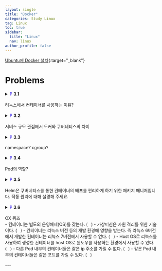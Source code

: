 ```yaml
---
layout: single
title: "Docker"
categories: Study Linux
tag: Linux
toc: true
sidebar:
  title: "Linux"
  nav: linux
author_profile: false
---
```

[Ubuntu에 Docker 설치](https://docs.docker.com/engine/install/ubuntu/){:target="_blank"}


# Problems

<details>
<summary><span style="color:#6454ED;font-weight:bold;">P</span> <span style="font-weight:bold;">3.1</span><br><br>
리눅스에서 컨테이너를 사용하는 이유?
</summary>
<div class = "notice" markdown = "1">

📌 **Answer**

- 환경과 구성이 다른 개발자와 협업을 해야 한다면?
- 회사의 자체 구성과 회사 표준의 개발 및 프로덕션 환경에 따라야 한다면?
- Linux 6 버전에서 애플리케이션 개발을 완료했는데, 이 애플리케이션을 Linux 7 버전에서 동작시키고 싶다면?

위와 같은 상황에서, 환경과 버전에 따른 문제가 발생할 수 있고 이를 방지하기 위해 각 환경마다 서버를 재구축 하고 라이브러리를 재설정 하는 등 부가적인 작업이 필요하다.  
그러나 컨테이너는 필수 라이브러리, 종속성 파일 등을 포함하고 있다. 따라서 개발자는 컨테이너 이미지를 만들어 배포하고, 이를 각 환경에서 문제없이 구동시킬 수 있다.

</div>
</details>

<br>

<details>
<summary><span style="color:#6454ED;font-weight:bold;">P</span> <span style="font-weight:bold;">3.2</span><br><br>
서비스 규모 관점에서 도커와 쿠버네티스의 차이
</summary>
<div class = "notice" markdown = "1">

📌 **Answer**

- 도커는 컨테이너 가상화 소프트웨어 중 하나이다. Host OS 위에서 컨테이너를 사용할 수 있게 해준다.
- 쿠버네티스는
  - pod 단위로 도커를 묶어 배포하고, 매우 많은(1억개 이상) 컨테이너를 유기적으로 연결, 관리할 수 있게 해준다.
  - Auto Scaling, Auto Healing 기능을 통해 서비스 유지, 보수를 원활하게 하고 Deployment 기능을 통해 서비스 업데이트를 지원한다.
  - 쿠버네티스는 다양한 기능을 통해 서비스 운영 자동화를 지원하고, 이를 통해 낮은 유지보수 비용, 높은 서비스 효율, 편리한 운영 환경을 구축할 수 있다.
  - 규모가 큰 환경일수록 쿠버네티스의 효율이 증가한다.

</div>
</details>

<br>

<details>
<summary><span style="color:#6454ED;font-weight:bold;">P</span> <span style="font-weight:bold;">3.3</span><br><br>
namespace? cgroup?
</summary>
<div class = "notice" markdown = "1">

📌 **Answer**

Docker는 여러 container 간에 host 자원을 분리해서 사용할 수 있게 해준다.  
이 때 linux 고유 기술인 namespace와 cgroup을 이용한다.  
이를 통해 서비스를 container 단위로 분리하여 배포하기 용이하다.  

namespace는 커널 관련 영역을 분리해준다. mnt, pid, net, ipc, uts, user 등.  
cgroup은 자원에 대한 영역을 분리해준다. memory, CPU, I/O, network 등.  


</div>
</details>

<br>

<details>
<summary><span style="color:#6454ED;font-weight:bold;">P</span> <span style="font-weight:bold;">3.4</span><br><br>
Pod의 역할?
</summary>
<div class = "notice" markdown = "1">

📌 **Answer**

쿠버네티스는 pod 단위로 컨테이너를 묶어 배포한다.  

yaml 파일은 아래와 같이 작성한다.
```yaml
apiVersion: v1
kind: Pod
metadata:
  name: pod-1
  labels:    # Label을 등록하여 사용 목적에 따라 다른 pod를 이용할 수 있다.
    type: web
    lo: dev
spec:
  containers:    # Pod는 1개 이상의 컨테이너를 포함할 수 있다.
  - name: container1
    image: abc/hello
    resources:    # 쿠버네티스의 노드 스케쥴러가 요구 자원에 부합하는 node를 지정한다.
      requests:
        memory: 2Gi
      limits:
        memory: 3Gi
    ports:
    - containerPort: 8000
  - name: container2
    image:
    ports:
    - containerPort: 8080
```
```yaml
spec:
  nodeSelector:    # Label이 지정된 node를 직접 선택할 수도 있다.
    hostname: node 1
  containers:
```
```yaml
apiVersion: v1
kind: Service
metadata:
  name: svc-1
spec:
  selector:
    type: web    # web type의 Pod와 연결된다.
  ports:
    - port: 9000
      targetPort: 8080
    tyle: ClusterIP
```

</div>
</details>

<br>

<details>
<summary><span style="color:#6454ED;font-weight:bold;">P</span> <span style="font-weight:bold;">3.5</span><br><br>
Helm은 쿠버네티스를 통한 컨테이너의 배포를 편리하게 하기 위한 패키지 매니저입니다.
작동 원리에 대해 설명해 주세요.
</summary>
<div class = "notice" markdown = "1">

📌 **Answer**

yaml 파일은 정적 파일이기 때문에 각각의 배포환경, App 마다 yaml파일을 만들어야 한다. 규모가 커지면, yaml 파일의 양도 많아지고, 일일이 수정해야 하는 내용이 많아지기 때문에 관리가 힘들어진다.
```bash
kubectl create qa-app1-service.yaml
kubectl create qa-app1-pod.yaml
kubectl create qa-app1-configmap.yaml
kubectl create qa-app2-service.yaml
kubectl create qa-app2-pod.yaml
kubectl create qa-app2-configmap.yaml
```
반면 Helm은 yaml 파일을 동적으로 생성해준다.
```yaml
# templates/service.yaml
apiVersion: v1
kind: Service
metadata:
  name: {app}
spec:
  selector:
    app: {env}-{app}
  ports:
    - port: 9000
      targetPort: 8080
```
```yaml
# templates/deployment.yaml
apiVersion: v1
kind: Pod
metadata:
  name: {app}
  labels:
    app: {env}-{app}
spec:
  containers:
  - image: abc/{app}
    ports:
    - containerPort: 8080
```
```yaml
# templates/deployment.yaml
apiVersion: v1
kind: ConfigMap
metadata:
  name: {app}
data:
  env: '{env}'
```
Helm Chart의 Template이 위와 같은 파일을 포함하고 있고,  
helm command를 통해 간단하게 각 환경에 맞게 app을 배포할 수 있다.
```bash
helm install -app='app1' -env='dev'
helm install -app='app2' -env='dev'
```
```bash
helm install -app='app1' -env='qa'
helm install -app='app2' -env='qa'
```

Helm은 특정 path에 있는 config 파일(api 인증서)을 읽어 kube-apiserver를 인식한다. Kubectl과 마찬가지로 Helm도 외부 pc에서 원격으로 접근 가능하다.

</div>
</details>

<br>

<details>
<summary><span style="color:#6454ED;font-weight:bold;">P</span> <span style="font-weight:bold;">3.6</span><br><br>
OX 퀴즈
<div class = "notice--info" markdown = "1">
- 컨테이너는 별도의 운영체제(OS)를 갖는다. (&nbsp;&nbsp;&nbsp;)  
- 가상머신은 자원 격리를 위한 기술이다. (&nbsp;&nbsp;&nbsp;)  
- 컨테이너는 리눅스 버전 등의 개발 환경에 영향을 받는다. 즉 리눅스 6버전에서 개발한 컨테이너는 리눅스 7버전에서 사용할 수 없다. (&nbsp;&nbsp;&nbsp;)  
- Host OS로 리눅스를 사용하여 생성한 컨테이너를 host OS로 윈도우를 사용하는 환경에서 사용할 수 있다. (&nbsp;&nbsp;&nbsp;)  
- 다른 Pod 내부의 컨테이너들은 같은 ip 주소를 가질 수 없다. (&nbsp;&nbsp;&nbsp;)  
- 같은 Pod 내부의 컨테이너들은 같은 포트를 가질 수 있다. (&nbsp;&nbsp;&nbsp;)
</div>
</summary>
<div class = "notice" markdown = "1">

📌 **Answer**

- 컨테이너는 별도의 운영체제(OS)를 갖는다. ( X )  
- 가상머신은 자원 격리를 위한 기술이다. ( X )  
- 컨테이너는 리눅스 버전 등의 개발 환경에 영향을 받는다. 즉 리눅스 6버전에서 개발한 컨테이너는 리눅스 7버전에서 사용할 수 없다. ( X )  
- Host OS로 리눅스를 사용하여 생성한 컨테이너를 host OS로 윈도우를 사용하는 환경에서 사용할 수 있다. ( O )  
- 다른 Pod 내부의 컨테이너들은 같은 ip 주소를 가질 수 없다. ( O )  
- 같은 Pod 내부의 컨테이너들은 같은 포트를 가질 수 있다. ( X )

</div>
</details>

<br>
---